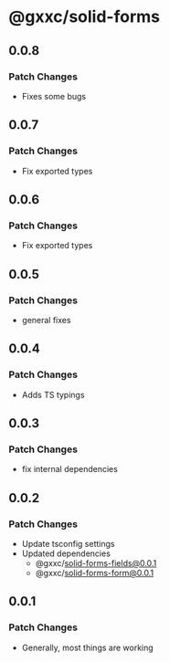 # @gxxc/solid-forms

## 0.0.8

### Patch Changes

- Fixes some bugs

## 0.0.7

### Patch Changes

- Fix exported types

## 0.0.6

### Patch Changes

- Fix exported types

## 0.0.5

### Patch Changes

- general fixes

## 0.0.4

### Patch Changes

- Adds TS typings

## 0.0.3

### Patch Changes

- fix internal dependencies

## 0.0.2

### Patch Changes

- Update tsconfig settings
- Updated dependencies
  - @gxxc/solid-forms-fields@0.0.1
  - @gxxc/solid-forms-form@0.0.1

## 0.0.1

### Patch Changes

- Generally, most things are working
